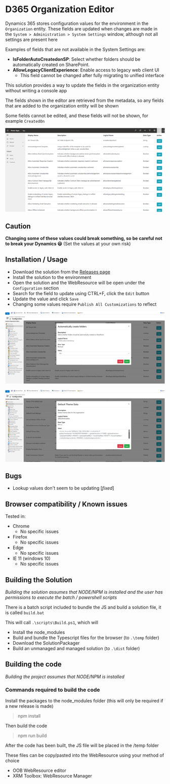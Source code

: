 # D365 Organization Editor
Dynamics 365 stores configuration values for the environment in the `Organization` entity. These fields are updated when changes are made in the `System > Administration > System Settings` window, although not all settings are present here

Examples of fields that are not available in the System Settings are:
- __IsFolderAutoCreatedonSP__: Select whether folders should be automatically created on SharePoint.
- __AllowLegacyClientExperience__: Enable access to legacy web client UI
  - This field cannot be changed after fully migrating to unified interface

This solution provides a way to update the fields in the organization entity without writing a console app

The fields shown in the editor are retrieved from the metadata, so any fields that are added to the organization entity will be shown

Some fields cannot be edited, and these fields will not be shown, for example `CreatedOn`

![Example image](./img/root.png)

## Caution
**Changing some of these values could break something, so be careful not to break your Dynamics 😃**
(Set the values at your own risk)

## Installation / Usage
- Download the solution from the [Releases page](https://github.com/cathalnoonan/d365-organization-editor/releases)
- Install the solution to the environment
- Open the solution and the WebResource will be open under the `Configuration` section
- Search for the field to update using CTRL+F, click the `Edit` button
- Update the value and click `Save`
- Changing some values require `Publish All Customizations` to reflect 

![Example usage 1](./img/sample-1.png)

![Example usage 2](./img/sample-2.png)

## Bugs
- Lookup values don't seem to be updating [*fixed*]

## Browser compatibility / Known issues
Tested in:
- Chrome
  - No specific issues
- Firefox
  - No specific issues
- Edge
  - No specific issues
- IE 11 (windows 10)
  - No specific issues


## Building the Solution
_Building the solution assumes that NODE/NPM is installed and the user has permissions to execute the batch / powershell scripts_

There is a batch script included to bundle the JS and build a solution file, it is called `build.bat`

This will call `.\scripts\Build.ps1`, which will
- Install the node_modules
- Build and bundle the Typescript files for the browser (to `.\temp` folder)
- Download the SolutionPackager
- Build an unmanaged and managed solution (to `.\dist` folder)


## Building the code
_Building the project assumes that NODE/NPM is installed_

### Commands required to build the code
Install the packages to the node_modules folder (this will only be required if a new release is made)
> npm install

Then build the code
> npm run build

After the code has been built, the JS file will be placed in the /temp folder

These files can be copy/pasted into the WebResource using your method of choice
- OOB WebResource editor
- XRM Toolbox: WebResource Manager